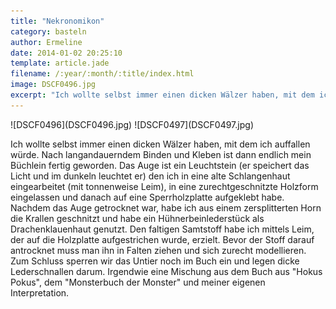 ```yaml
---
title: "Nekronomikon"
category: basteln
author: Ermeline
date: 2014-01-02 20:25:10
template: article.jade
filename: /:year/:month/:title/index.html
image: DSCF0496.jpg
excerpt: "Ich wollte selbst immer einen dicken Wälzer haben, mit dem ich auffallen würde."
---
```


<div id='slides' class='slideshow'>
![DSCF0496](DSCF0496.jpg)
![DSCF0497](DSCF0497.jpg)
</div>

Ich wollte selbst immer einen dicken Wälzer haben, mit dem ich auffallen würde. Nach langandauerndem Binden und Kleben ist dann endlich mein Büchlein fertig geworden. Das Auge ist ein Leuchtstein (er speichert das Licht und im dunkeln leuchtet er) den ich in eine alte Schlangenhaut eingearbeitet (mit tonnenweise Leim), in eine zurechtgeschnitzte Holzform eingelassen und danach auf eine Sperrholzplatte aufgeklebt habe. Nachdem das Auge getrocknet war, habe ich aus einem zersplitterten Horn die Krallen geschnitzt und habe ein Hühnerbeinlederstück als Drachenklauenhaut genutzt. Den faltigen Samtstoff habe ich mittels Leim, der auf die Holzplatte aufgestrichen wurde, erzielt. Bevor der Stoff darauf antrocknet muss man ihn in Falten ziehen und sich zurecht modellieren. Zum Schluss sperren wir das Untier noch im Buch ein und legen dicke Lederschnallen darum. Irgendwie eine Mischung aus dem Buch aus "Hokus Pokus", dem "Monsterbuch der Monster" und meiner eigenen Interpretation.
